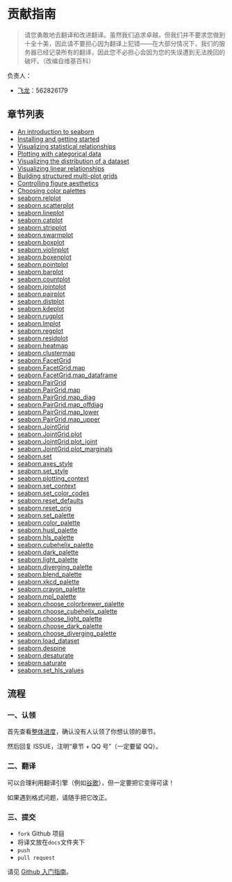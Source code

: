 # 贡献指南

> 请您勇敢地去翻译和改进翻译。虽然我们追求卓越，但我们并不要求您做到十全十美，因此请不要担心因为翻译上犯错——在大部分情况下，我们的服务器已经记录所有的翻译，因此您不必担心会因为您的失误遭到无法挽回的破坏。（改编自维基百科）

负责人：

+   [飞龙](https://github.com/wizardforcel)：562826179

## 章节列表

+   [An introduction to seaborn](docs/1.md)
+   [Installing and getting started](docs/2.md)
+   [Visualizing statistical relationships](docs/3.md)
+   [Plotting with categorical data](docs/4.md)
+   [Visualizing the distribution of a dataset](docs/5.md)
+   [Visualizing linear relationships](docs/6.md)
+   [Building structured multi-plot grids](docs/7.md)
+   [Controlling figure aesthetics](docs/8.md)
+   [Choosing color palettes](docs/9.md)
+   [seaborn.relplot](docs/10.md)
+   [seaborn.scatterplot](docs/11.md)
+   [seaborn.lineplot](docs/12.md)
+   [seaborn.catplot](docs/13.md)
+   [seaborn.stripplot](docs/14.md)
+   [seaborn.swarmplot](docs/15.md)
+   [seaborn.boxplot](docs/16.md)
+   [seaborn.violinplot](docs/17.md)
+   [seaborn.boxenplot](docs/18.md)
+   [seaborn.pointplot](docs/19.md)
+   [seaborn.barplot](docs/20.md)
+   [seaborn.countplot](docs/21.md)
+   [seaborn.jointplot](docs/22.md)
+   [seaborn.pairplot](docs/23.md)
+   [seaborn.distplot](docs/24.md)
+   [seaborn.kdeplot](docs/25.md)
+   [seaborn.rugplot](docs/26.md)
+   [seaborn.lmplot](docs/27.md)
+   [seaborn.regplot](docs/28.md)
+   [seaborn.residplot](docs/29.md)
+   [seaborn.heatmap](docs/30.md)
+   [seaborn.clustermap](docs/31.md)
+   [seaborn.FacetGrid](docs/32.md)
+   [seaborn.FacetGrid.map](docs/33.md)
+   [seaborn.FacetGrid.map_dataframe](docs/34.md)
+   [seaborn.PairGrid](docs/35.md)
+   [seaborn.PairGrid.map](docs/36.md)
+   [seaborn.PairGrid.map_diag](docs/37.md)
+   [seaborn.PairGrid.map_offdiag](docs/38.md)
+   [seaborn.PairGrid.map_lower](docs/39.md)
+   [seaborn.PairGrid.map_upper](docs/40.md)
+   [seaborn.JointGrid](docs/41.md)
+   [seaborn.JointGrid.plot](docs/42.md)
+   [seaborn.JointGrid.plot_joint](docs/43.md)
+   [seaborn.JointGrid.plot_marginals](docs/44.md)
+   [seaborn.set](docs/45.md)
+   [seaborn.axes_style](docs/46.md)
+   [seaborn.set_style](docs/47.md)
+   [seaborn.plotting_context](docs/48.md)
+   [seaborn.set_context](docs/49.md)
+   [seaborn.set_color_codes](docs/50.md)
+   [seaborn.reset_defaults](docs/51.md)
+   [seaborn.reset_orig](docs/52.md)
+   [seaborn.set_palette](docs/53.md)
+   [seaborn.color_palette](docs/54.md)
+   [seaborn.husl_palette](docs/55.md)
+   [seaborn.hls_palette](docs/56.md)
+   [seaborn.cubehelix_palette](docs/57.md)
+   [seaborn.dark_palette](docs/58.md)
+   [seaborn.light_palette](docs/59.md)
+   [seaborn.diverging_palette](docs/60.md)
+   [seaborn.blend_palette](docs/61.md)
+   [seaborn.xkcd_palette](docs/62.md)
+   [seaborn.crayon_palette](docs/63.md)
+   [seaborn.mpl_palette](docs/64.md)
+   [seaborn.choose_colorbrewer_palette](docs/65.md)
+   [seaborn.choose_cubehelix_palette](docs/66.md)
+   [seaborn.choose_light_palette](docs/67.md)
+   [seaborn.choose_dark_palette](docs/68.md)
+   [seaborn.choose_diverging_palette](docs/69.md)
+   [seaborn.load_dataset](docs/70.md)
+   [seaborn.despine](docs/71.md)
+   [seaborn.desaturate](docs/72.md)
+   [seaborn.saturate](docs/73.md)
+   [seaborn.set_hls_values](docs/74.md)

## 流程

### 一、认领

首先查看[整体进度](https://github.com/apachecn/seaborn-doc-zh/issues/1)，确认没有人认领了你想认领的章节。
 
然后回复 ISSUE，注明“章节 + QQ 号”（一定要留 QQ）。

### 二、翻译

可以合理利用翻译引擎（例如[谷歌](https://translate.google.cn/)），但一定要把它变得可读！

如果遇到格式问题，请随手把它改正。

### 三、提交

+   `fork` Github 项目
+   将译文放在`docs`文件夹下
+   `push`
+   `pull request`

请见 [Github 入门指南](https://github.com/apachecn/kaggle/blob/dev/docs/GitHub)。
